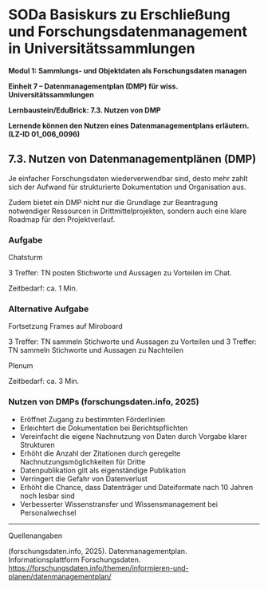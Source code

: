 <!--

-->

# SODa Basiskurs zu Erschließung und Forschungsdatenmanagement in Universitätssammlungen

**Modul 1: Sammlungs- und Objektdaten als Forschungsdaten managen**

**Einheit 7 – Datenmanagementplan (DMP) für wiss. Universitätssammlungen**

**Lernbaustein/EduBrick: 7.3. Nutzen von DMP**

**Lernende können den Nutzen eines Datenmanagementplans erläutern. (LZ-ID 01\_006\_0096)**


## 7.3. Nutzen von Datenmanagementplänen (DMP)

Je einfacher Forschungsdaten wiederverwendbar sind, desto mehr zahlt sich der Aufwand für strukturierte Dokumentation und Organisation aus. 

Zudem bietet ein DMP nicht nur die Grundlage zur Beantragung notwendiger Ressourcen in Drittmittelprojekten, sondern auch eine klare Roadmap für den Projektverlauf.

### Aufgabe

Chatsturm

3 Treffer: TN posten Stichworte und Aussagen zu Vorteilen im Chat.

Zeitbedarf: ca. 1 Min.

### Alternative Aufgabe

Fortsetzung Frames auf Miroboard

3 Treffer: TN sammeln Stichworte und Aussagen zu Vorteilen
und
3 Treffer: TN sammeln Stichworte und Aussagen zu Nachteilen

Plenum

Zeitbedarf: ca. 3 Min.

### Nutzen von DMPs (forschungsdaten.info, 2025)

- Eröffnet Zugang zu bestimmten Förderlinien  
- Erleichtert die Dokumentation bei Berichtspflichten  
- Vereinfacht die eigene Nachnutzung von Daten durch Vorgabe klarer Strukturen  
- Erhöht die Anzahl der Zitationen durch geregelte Nachnutzungsmöglichkeiten für Dritte  
- Datenpublikation gilt als eigenständige Publikation  
- Verringert die Gefahr von Datenverlust  
- Erhöht die Chance, dass Datenträger und Dateiformate nach 10 Jahren noch lesbar sind  
- Verbesserter Wissenstransfer und Wissensmanagement bei Personalwechsel  


-----------
Quellenangaben

(forschungsdaten.info, 2025). Datenmanagementplan. Informationsplattform Forschungsdaten. https://forschungsdaten.info/themen/informieren-und-planen/datenmanagementplan/


